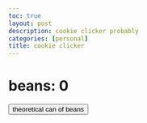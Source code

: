 ```yaml
---
toc: true
layout: post
description: cookie clicker probably 
categories: [personal]
title: cookie clicker
---
```


<html>
<h1>beans: <b id="beanCount">0</b></h1>
<button onclick="addBeans()">theoretical can of beans</button>
<script>
    var beans = 0
    function addBeans() {
        beans += 1
        document.getElementById('beanCount').innerHTML = beans
    }
    {when beans = 30
    print("time for a gift!")
    beans += 20
    }

</script>
</html>